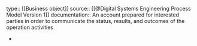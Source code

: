 type:: [[Business object]]
source:: [[@Digital Systems Engineering Process Model Version 1]]
documentation:: An account prepared for interested parties in order to communicate the status, results, and outcomes of the operation activities

-
